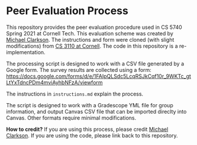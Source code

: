 # Peer Evaluation Process

This repository provides the peer evaluation procedure used in CS 5740 Spring 2021 at Cornell Tech. This evaluation scheme was created by [Michael Clarkson](https://www.cs.cornell.edu/~clarkson/). The instructions and form were cloned (with slight modifications) from [CS 3110 at Cornell](https://www.cs.cornell.edu/courses/cs3110/2019fa/proj/peer_eval.html). The code in this repository is a re-implementation.

The processing script is designed to work with a CSV file generated by a Google form. The survey results are collected using a form:  
https://docs.google.com/forms/d/e/1FAIpQLSdc5LcqRSJkCqf10r_9WKTc_gtLtYxTdncPDm4mviAyhbNFzA/viewform

The instructions in `instructions.md` explain the process. 

The script is designed to work with a Gradescope YML file for group information, and output Canvas CSV file that can be imported direclty into Canvas. Other formats require minimal modifications. 

**How to credit?** If you are using this process, please credit [Michael Clarkson](https://www.cs.cornell.edu/~clarkson/). If you are using the code, please link back to this repository. 


